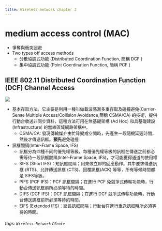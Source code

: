 ```yaml
---
title: Wireless network chapter 2
---
```

# medium access control (MAC)
* 爭奪與衝突迴避
* Two types off access methods
    * 分散協調式功能 (Distributed Coordination Function, 簡稱 DCF )
    * 集中協調式功能 (Point Coordination Function, 簡稱 PCF )
## IEEE 802.11 Distributed Coordination Function (DCF) Channel Access
![](https://i.imgur.com/xCPQvpE.png)
* 基本存取方法，它主要是利用一種叫做載波感測多重存取及碰撞避免(Carrier-Sense Multiple Access/Collision Avoidance,簡稱 CSMA/CA) 的技術，提供行動台收送非同步資料，這種方法可用在無基礎架構 (Ad Hoc) 和具基礎建設 (Infrastructure) 的無線區域網路架構中。
    * CSMA/CA: 發現傳輸媒介由忙碌變成空閒時，先產生一段隨機延遲時間，然後才傳送訊框。**預先**避免碰撞
* 訊框間隔(Inter-Frame Space, IFS)
    * 訊框分為四種不同的優先權等級，每種優先權等級的訊框在傳送之前都必需等待一段訊框間隔(Inter-Frame Space, IFS)，才可能獲得通道的使用權
    * SIFS (Short IFS)：短訊框間隔；用來做立即的回應動作。其中要求傳送訊框 (RTS)、允許傳送訊框 (CTS)、回覆訊框(ACK) 等等，所有等候時間都是 SIFS等級。
    * PIFS (PCF IFS)：PCF 訊框間隔；在進行 PCF 免競爭式傳輸功能時，行動台傳送訊框前所必須等待的時間。
    *  DIFS (DCF IFS)：DCF 訊框間隔；在進行 DCF 競爭式傳輸功能時，行動台傳送訊框前所必須等待的時間。
    * EIFS (Extended IFS)：延長訊框間隔；行動台在進行重送訊框時所必須等待的時間。


###### tags: `Wireless Network` `CSnote`


